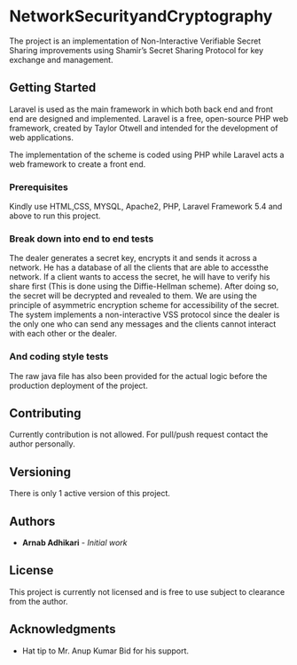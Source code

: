 # NetworkSecurityandCryptography

The project is an implementation of Non-Interactive Verifiable Secret Sharing improvements using Shamir’s Secret Sharing Protocol for key exchange and management.

## Getting Started

Laravel is used as the main framework in which both back end and front end are designed and implemented. Laravel is a free, open-source PHP web framework, created by Taylor Otwell and intended for the development of web applications.

The implementation of the scheme is coded using PHP while Laravel acts a web framework to create a front end.


### Prerequisites

Kindly use HTML,CSS, MYSQL, Apache2, PHP, Laravel Framework 5.4 and above to run this project.

### Break down into end to end tests

The dealer generates a secret key, encrypts it and sends it across a network. He has a database of all the clients that are able to accessthe network. 
If a client wants to access the secret, he will have to verify his share first (This is done using the Diffie-Hellman scheme).
After doing so, the secret will be decrypted and revealed to them.
We are using the principle of asymmetric encryption scheme for accessibility of the secret. 
The system implements a non-interactive VSS protocol since the dealer is the only one who can send any messages and the clients cannot interact with each other or the dealer.


### And coding style tests

The raw java file has also been provided for the actual logic before the production deployment of the project.

## Contributing

Currently contribution is not allowed. For pull/push request contact the author personally.

## Versioning

There is only 1 active version of this project.

## Authors

* **Arnab Adhikari** - *Initial work*

## License

This project is currently not licensed and is free to use subject to clearance from the author.

## Acknowledgments

* Hat tip to Mr. Anup Kumar Bid for his support.
